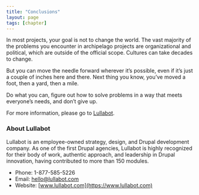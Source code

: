 ```yaml
---
title: "Conclusions"
layout: page
tags: [chapter]
---
```


In most projects, your goal is not to change the world. The vast majority of the problems you encounter in archipelago projects are organizational and political, which are outside of the official scope. Cultures can take decades to change.

But you can move the needle forward wherever it’s possible, even if it’s just a couple of inches here and there. Next thing you know, you’ve moved a foot, then a yard, then a mile.

Do what you can, figure out how to solve problems in a way that meets everyone’s needs, and don’t give up.

For more information, please go to [Lullabot](https://www.lullabot.com).

### About Lullabot

Lullabot is an employee-owned strategy, design, and Drupal development company. As one of the first Drupal agencies, Lullabot is highly recognized for their body of work, authentic approach, and leadership in Drupal innovation, having contributed to more than 150 modules.  

- Phone: 1-877-585-5226
- Email: [hello@lullabot.com](mailto:hello@lullabot.com)
- Website: [www.lullabot.com](https://www.lullabot.com)